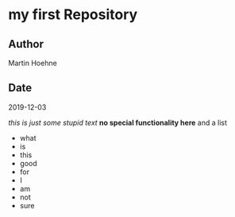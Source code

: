 # my first Repository

## Author
Martin Hoehne

## Date
2019-12-03

*this is just some stupid text*
**no special functionality here**
and a list
- what
- is 
- this 
- good 
- for
- I 
- am
- not
- sure
